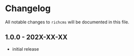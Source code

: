 # Changelog

All notable changes to `richcms` will be documented in this file.

## 1.0.0 - 202X-XX-XX

- initial release
